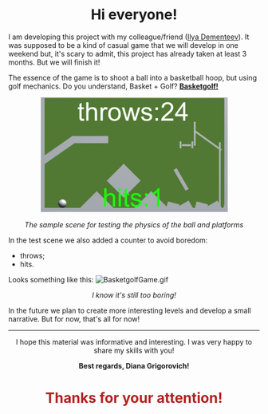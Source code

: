 <h1
    align = "center">
    Hi everyone!
</h1>

I am developing this project with my colleague/friend ([Ilya Dementeev](https://github.com/elyasn0)). It was supposed to be a kind of casual game that we will develop in one weekend but, it's scary to admit, this project has already taken at least 3 months. But we will finish it!

The essence of the game is to shoot a ball into a basketball hoop, but using golf mechanics. Do you understand, Basket + Golf? <u><b>Basketgolf!</b></u>

<p align = "center">
<img width="375" height="230" src="https://github.com/msgrigorovich/BasketgolfGame/blob/main/README_PICTURES/SampleScene.jpg?raw=true">

<p align = "center">
<i>The sample scene for testing the physics of the ball and platforms</i>
</p>

In the test scene we also added a counter to avoid boredom:
* throws; 
* hits. 

Looks something like this:
![BasketgolfGame.gif](https://github.com/msgrigorovich/BasketgolfGame/blob/main/README_PICTURES/BasketgoldGame.gif?raw=true)

<p align = "center">
<i>I know it's still too boring!</i>

In the future we plan to create more interesting levels and develop a small narrative. But for now, that's all for now!
___

<p
    align = "center">
    I hope this material was informative and interesting. I was very happy to share my skills with you!
</p>
<p
    align = "center">
    <b>Best regards, Diana Grigorovich!</b>
</p>
<h1
    align = "center"
    style = "color:FireBrick">
    Thanks for your attention!
</h1>
